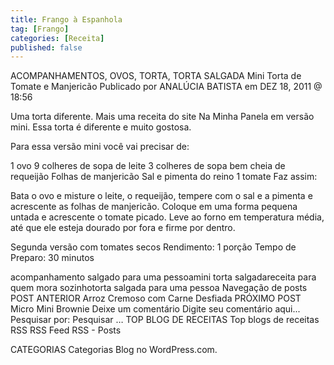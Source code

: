 ```yaml
---
title: Frango à Espanhola
tag: [Frango]
categories: [Receita]
published: false
---
```


ACOMPANHAMENTOS, OVOS, TORTA, TORTA SALGADA
Mini Torta de Tomate e Manjericão
Publicado por ANALÚCIA BATISTA em DEZ 18, 2011 @ 18:56

Uma torta diferente.
Mais uma receita do site Na Minha Panela em versão mini. Essa torta é diferente e muito gostosa.

Para essa versão mini você vai precisar de:

1 ovo
9 colheres de sopa de leite
3 colheres de sopa bem cheia de requeijão
Folhas de manjericão
Sal e pimenta do reino
1 tomate
Faz assim:

Bata o ovo e misture o leite, o requeijão, tempere com o sal e a pimenta  e acrescente as folhas de manjericão.
Coloque em uma forma pequena untada e acrescente o tomate picado.
Leve ao forno em temperatura média, até que ele esteja dourado por fora e firme por dentro.

Segunda versão com tomates secos
Rendimento: 1 porção
Tempo de Preparo: 30 minutos



acompanhamento salgado para uma pessoamini torta salgadareceita para quem mora sozinhotorta salgada para uma pessoa
Navegação de posts
POST ANTERIOR
Arroz Cremoso com Carne Desfiada
PRÓXIMO POST
Micro Mini Brownie
Deixe um comentário
Digite seu comentário aqui...
Pesquisar por:
Pesquisar …
TOP BLOG DE RECEITAS
Top blogs de receitas
RSS
RSS Feed RSS - Posts

CATEGORIAS
Categorias
Blog no WordPress.com.
